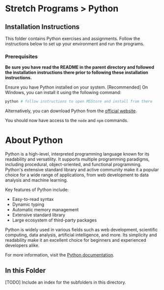 # Stretch Programs > Python

## Installation Instructions

This folder contains Python exercises and assignments. Follow the instructions below to set up your environment and run the programs.

### Prerequisites

**Be sure you have read the README in the parent directory and followed the installation instructions there prior to following these installation instructions.**

Ensure you have Python installed on your system.
[Recommended] On Windows, you can install it using the following command:

```Powershell
python # follow instructions to open MSStore and install from there
```

Alternatively, you can download Python from the [official website](https://www.python.org/).

You should now have access to the `node` and `npm` commands.

# About Python

Python is a high-level, interpreted programming language known for its readability and versatility. It supports multiple programming paradigms, including procedural, object-oriented, and functional programming. Python's extensive standard library and active community make it a popular choice for a wide range of applications, from web development to data analysis and machine learning.

Key features of Python include:
- Easy-to-read syntax
- Dynamic typing
- Automatic memory management
- Extensive standard library
- Large ecosystem of third-party packages

Python is widely used in various fields such as web development, scientific computing, data analysis, artificial intelligence, and more. Its simplicity and readability make it an excellent choice for beginners and experienced developers alike.

For more information, visit the [Python documentation](https://docs.python.org/3/).

## In this Folder

[TODO] Include an index for the subfolders in this directory.
